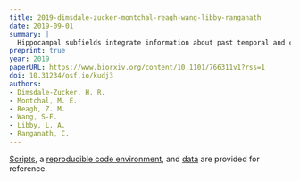```yaml
---
title: 2019-dimsdale-zucker-montchal-reagh-wang-libby-ranganath
date: 2019-09-01
summary: |
  Hippocampal subfields integrate information about past temporal and cognitive contexts. bioRxiv.
preprint: true  
year: 2019
paperURL: https://www.biorxiv.org/content/10.1101/766311v1?rss=1
doi: 10.31234/osf.io/kudj3
authors:
- Dimsdale-Zucker, H. R.
- Montchal, M. E.
- Reagh, Z. M. 
- Wang, S-F.
- Libby, L. A.
- Ranganath, C.
---
```


[Scripts](https://github.com/hallez/tempcon_pub), a [reproducible code environment](https://codeocean.com/capsule/6183105/), and
[data](https://osf.io/qfcjg/) are provided for reference.
